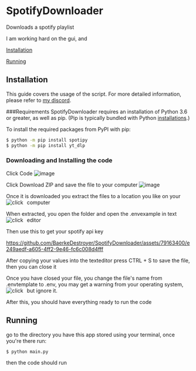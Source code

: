 # SpotifyDownloader
Downloads a spotify playlist

I am working hard on the gui, and 


[Installation](https://github.com/BaerkeDestroyer/SpotifyDownloader/tree/main#installation)

[Running](#Running)

## Installation
This guide covers the usage of the script. For more detailed information, please refer to [my discord](https://discord.gg/uQXgRfVbNJ).

###Requirements
SpotifyDownloader requires an installation of Python 3.6 or greater, as well as pip. (Pip is typically bundled with Python [installations](https://python.org/downloads).)

To install the required packages from PyPI with pip:

```bash
$ python -m pip install spotipy
$ python -m pip install yt_dlp
```


### Downloading and Installing the code
Click Code
![image](https://github.com/BaerkeDestroyer/SpotifyDownloader/assets/79163400/b4b9bd0e-5443-46af-a972-3317948d572d)

Click Download ZIP and save the file to your computer
![image](https://github.com/BaerkeDestroyer/SpotifyDownloader/assets/79163400/cd1772e0-2260-4d8d-98ba-7a4e98a3dd6b)


Once it is downloaded you extract the files to a location you like on your computer
<img src="https://i.imgur.com/V10LESE.png"
     alt="click"
     style="float: left; margin-right: 10px;" />

When extracted, you open the folder and open the .envexample in text editor
<img src="https://i.imgur.com/V10LESE.png"
     alt="click"
     style="float: left; margin-right: 10px;" />


Then use this to get your spotify api key

https://github.com/BaerkeDestroyer/SpotifyDownloader/assets/79163400/e249aedf-a605-4ff2-9e46-fc6c008d4fff


After copying your values into the texteditor press CTRL + S to save the file, then you can close it

Once you have closed your file, you change the file's name from .envtemplate to .env, you may get a warning from your operating system, but ignore it.
<img src="https://i.imgur.com/5JDWq2Z.png"
     alt="click"
     style="float: left; margin-right: 10px;" />

After this, you should have everything ready to run the code

## Running
go to the directory you have this app stored using your terminal, once you're there run:
```bash
$ python main.py
```
then the code should run
